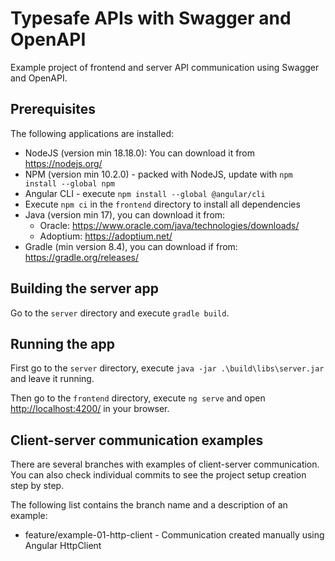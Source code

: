# Typesafe APIs with Swagger and OpenAPI

Example project of frontend and server API communication using Swagger and OpenAPI.

## Prerequisites

The following applications are installed:

* NodeJS (version min 18.18.0): You can download it from <https://nodejs.org/>
* NPM (version min 10.2.0) - packed with NodeJS, update with `npm install --global npm`
* Angular CLI - execute `npm install --global @angular/cli`
* Execute `npm ci` in the `frontend` directory to install all dependencies
* Java (version min 17), you can download it from:
  * Oracle: <https://www.oracle.com/java/technologies/downloads/>
  * Adoptium: <https://adoptium.net/>
* Gradle (min version 8.4), you can download if from: <https://gradle.org/releases/>

## Building the server app

Go to the `server` directory and execute `gradle build`.

## Running the app

First go to the `server` directory, execute `java -jar .\build\libs\server.jar` and leave it running.

Then go to the `frontend` directory, execute `ng serve` and open <http://localhost:4200/> in your browser.

## Client-server communication examples

There are several branches with examples of client-server communication.
You can also check individual commits to see the project setup creation step by step.

The following list contains the branch name and a description of an example:

* feature/example-01-http-client - Communication created manually using Angular HttpClient
